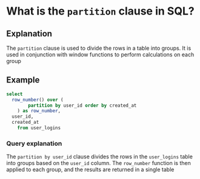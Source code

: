 # What is the `partition` clause in SQL?

## Explanation

The `partition` clause is used to divide the rows in a table into groups. It is used in conjunction with window functions to perform calculations on each group

## Example

```sql
select
  row_number() over (
        partition by user_id order by created_at
    ) as row_number,
  user_id,
  created_at
    from user_logins
```

### Query explanation

The `partition by user_id` clause divides the rows in the `user_logins` table into groups based on the `user_id` column. The `row_number` function is then applied to each group, and the results are returned in a single table
